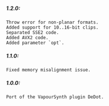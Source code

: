 ##### 1.2.0:
    Throw error for non-planar formats.
    Added support for 10..16-bit clips.
    Separated SSE2 code.
    Added AVX2 code.
    Added parameter `opt`.

##### 1.1.0:
    Fixed memory misalignment issue.
    
##### 1.0.0:
    Port of the VapourSynth plugin DeDot.
